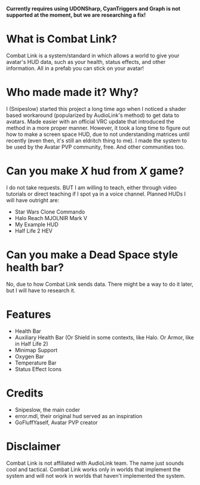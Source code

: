 **Currently requires using UDONSharp, CyanTriggers and Graph is not supported at the moment, but we are researching a fix!**
# What is Combat Link?
Combat Link is a system/standard in which allows a world to give your avatar's HUD data, such as your health, status effects, and other information. All in a prefab you can stick on your avatar!

# Who made made it? Why?
I (Snipeslow) started this project a long time ago when I noticed a shader based workaround (popularized by AudioLink's method) to get data to avatars. Made easier with an official VRC update that introduced the method in a more proper manner. However, it took a long time to figure out how to make a screen space HUD, due to not understanding matrices until recently (even then, it's still an eldritch thing to me). I made the system to be used by the Avatar PVP community, free. And other communities too.

# Can you make *X* hud from *X* game?
I do not take requests. BUT I am willing to teach, either through video tutorials or direct teaching if I spot ya in a voice channel. Planned HUDs I will have outright are:
- Star Wars Clone Commando
- Halo Reach MJOLNIR Mark V
- My Example HUD
- Half Life 2 HEV

# Can you make a Dead Space style health bar?
No, due to how Combat Link sends data. There might be a way to do it later, but I will have to research it.

# Features
- Health Bar
- Auxiliary Health Bar (Or Shield in some contexts, like Halo. Or Armor, like in Half Life 2)
- Minimap Support
- Oxygen Bar
- Temperature Bar
- Status Effect Icons

# Credits
- Snipeslow, the main coder
- error.mdl, their original hud served as an inspiration
- GoFluffYaself, Avatar PVP creator

# Disclaimer
Combat Link is not affiliated with AudioLink team. The name just sounds cool and tactical. Combat Link works only in worlds that implement the system and will not work in worlds that haven't implemented the system.

